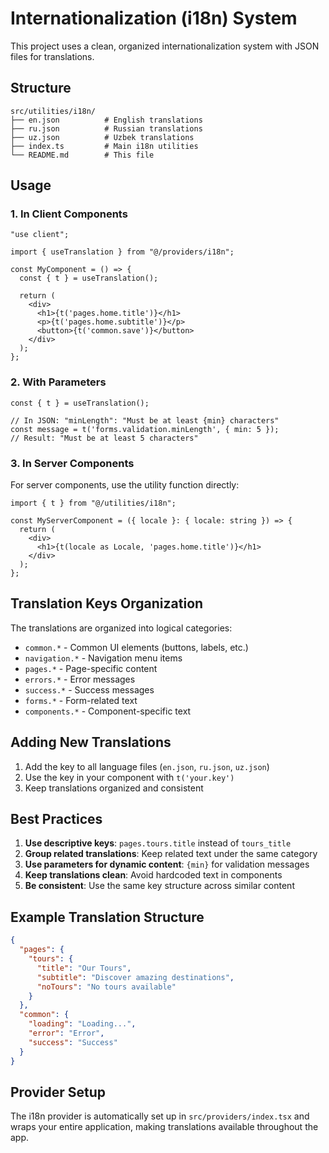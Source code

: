 # Internationalization (i18n) System

This project uses a clean, organized internationalization system with JSON files for translations.

## Structure

```
src/utilities/i18n/
├── en.json          # English translations
├── ru.json          # Russian translations
├── uz.json          # Uzbek translations
├── index.ts         # Main i18n utilities
└── README.md        # This file
```

## Usage

### 1. In Client Components

```tsx
"use client";

import { useTranslation } from "@/providers/i18n";

const MyComponent = () => {
  const { t } = useTranslation();

  return (
    <div>
      <h1>{t('pages.home.title')}</h1>
      <p>{t('pages.home.subtitle')}</p>
      <button>{t('common.save')}</button>
    </div>
  );
};
```

### 2. With Parameters

```tsx
const { t } = useTranslation();

// In JSON: "minLength": "Must be at least {min} characters"
const message = t('forms.validation.minLength', { min: 5 });
// Result: "Must be at least 5 characters"
```

### 3. In Server Components

For server components, use the utility function directly:

```tsx
import { t } from "@/utilities/i18n";

const MyServerComponent = ({ locale }: { locale: string }) => {
  return (
    <div>
      <h1>{t(locale as Locale, 'pages.home.title')}</h1>
    </div>
  );
};
```

## Translation Keys Organization

The translations are organized into logical categories:

- `common.*` - Common UI elements (buttons, labels, etc.)
- `navigation.*` - Navigation menu items
- `pages.*` - Page-specific content
- `errors.*` - Error messages
- `success.*` - Success messages
- `forms.*` - Form-related text
- `components.*` - Component-specific text

## Adding New Translations

1. Add the key to all language files (`en.json`, `ru.json`, `uz.json`)
2. Use the key in your component with `t('your.key')`
3. Keep translations organized and consistent

## Best Practices

1. **Use descriptive keys**: `pages.tours.title` instead of `tours_title`
2. **Group related translations**: Keep related text under the same category
3. **Use parameters for dynamic content**: `{min}` for validation messages
4. **Keep translations clean**: Avoid hardcoded text in components
5. **Be consistent**: Use the same key structure across similar content

## Example Translation Structure

```json
{
  "pages": {
    "tours": {
      "title": "Our Tours",
      "subtitle": "Discover amazing destinations",
      "noTours": "No tours available"
    }
  },
  "common": {
    "loading": "Loading...",
    "error": "Error",
    "success": "Success"
  }
}
```

## Provider Setup

The i18n provider is automatically set up in `src/providers/index.tsx` and wraps your entire application, making translations available throughout the app. 